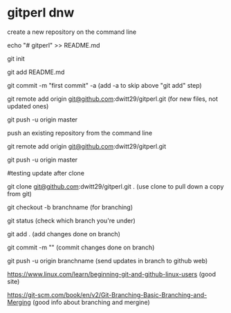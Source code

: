 # gitperl dnw

create a new repository on the command line

echo "# gitperl" >> README.md

git init

git add README.md

git commit -m "first commit"  -a   (add -a to skip above "git add" step)

git remote add origin git@github.com:dwitt29/gitperl.git   (for new files, not updated ones)

git push -u origin master


push an existing repository from the command line

git remote add origin git@github.com:dwitt29/gitperl.git

git push -u origin master


#testing update after clone


git clone git@github.com:dwitt29/gitperl.git .   (use clone to pull down a copy from git)


git checkout -b branchname  (for branching)

git status (check which branch you're under)

git add . (add changes done on branch)

git commit -m ""  (commit changes done on branch)

git push -u origin branchname (send updates in branch to github web)


https://www.linux.com/learn/beginning-git-and-github-linux-users   (good site)

https://git-scm.com/book/en/v2/Git-Branching-Basic-Branching-and-Merging (good info about branching and mergine)

